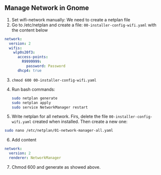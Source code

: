 ## Manage Network in Gnome

1. Set wifi-network manually: We need to create a netplan file
2. Go to /etc/netplan and create a file: `00-installer-config-wifi.yaml`
with the content below

```YAML
network:
  version: 2
  wifis:
    wlp0s20f3:
      access-points:
        R9999999:
          password: Password
      dhcp4: true
```

3. `chmod 600 00-installer-config-wifi.yaml`

4. Run bash commands:

    ```sh
    sudo netplan generate
    sudo netplan apply
    sudo service NetworkManager restart
    ```

5. Write netplan for all network.
Firs, delete the file `00-installer-config-wifi.yaml` created when installed. Then create a new one:

```sh
sudo nano /etc/netplan/01-network-manager-all.yaml
```

6. Add content

```yaml
network:
  version: 2
  renderer: NetworkManager
```

7. Chmod 600 and generate as showed above.



